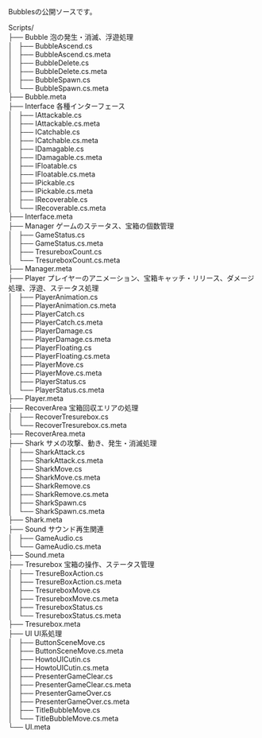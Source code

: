 Bubblesの公開ソースです。  
  
Scripts/  
├── Bubble 泡の発生・消滅、浮遊処理  
│   ├── BubbleAscend.cs  
│   ├── BubbleAscend.cs.meta  
│   ├── BubbleDelete.cs  
│   ├── BubbleDelete.cs.meta  
│   ├── BubbleSpawn.cs  
│   └── BubbleSpawn.cs.meta  
├── Bubble.meta  
├── Interface 各種インターフェース  
│   ├── IAttackable.cs  
│   ├── IAttackable.cs.meta  
│   ├── ICatchable.cs  
│   ├── ICatchable.cs.meta  
│   ├── IDamagable.cs  
│   ├── IDamagable.cs.meta  
│   ├── IFloatable.cs  
│   ├── IFloatable.cs.meta  
│   ├── IPickable.cs  
│   ├── IPickable.cs.meta  
│   ├── IRecoverable.cs  
│   └── IRecoverable.cs.meta  
├── Interface.meta  
├── Manager ゲームのステータス、宝箱の個数管理  
│   ├── GameStatus.cs  
│   ├── GameStatus.cs.meta  
│   ├── TresureboxCount.cs  
│   └── TresureboxCount.cs.meta  
├── Manager.meta  
├── Player プレイヤーのアニメーション、宝箱キャッチ・リリース、ダメージ処理、浮遊、ステータス処理  
│   ├── PlayerAnimation.cs  
│   ├── PlayerAnimation.cs.meta  
│   ├── PlayerCatch.cs  
│   ├── PlayerCatch.cs.meta  
│   ├── PlayerDamage.cs  
│   ├── PlayerDamage.cs.meta  
│   ├── PlayerFloating.cs  
│   ├── PlayerFloating.cs.meta  
│   ├── PlayerMove.cs  
│   ├── PlayerMove.cs.meta  
│   ├── PlayerStatus.cs  
│   └── PlayerStatus.cs.meta  
├── Player.meta  
├── RecoverArea 宝箱回収エリアの処理  
│   ├── RecoverTresurebox.cs  
│   └── RecoverTresurebox.cs.meta  
├── RecoverArea.meta  
├── Shark サメの攻撃、動き、発生・消滅処理  
│   ├── SharkAttack.cs  
│   ├── SharkAttack.cs.meta  
│   ├── SharkMove.cs  
│   ├── SharkMove.cs.meta  
│   ├── SharkRemove.cs  
│   ├── SharkRemove.cs.meta  
│   ├── SharkSpawn.cs  
│   └── SharkSpawn.cs.meta  
├── Shark.meta  
├── Sound サウンド再生関連  
│   ├── GameAudio.cs  
│   └── GameAudio.cs.meta  
├── Sound.meta  
├── Tresurebox 宝箱の操作、ステータス管理  
│   ├── TresureBoxAction.cs  
│   ├── TresureBoxAction.cs.meta  
│   ├── TresureboxMove.cs  
│   ├── TresureboxMove.cs.meta  
│   ├── TresureboxStatus.cs  
│   └── TresureboxStatus.cs.meta  
├── Tresurebox.meta  
├── UI UI系処理  
│   ├── ButtonSceneMove.cs  
│   ├── ButtonSceneMove.cs.meta  
│   ├── HowtoUICutin.cs  
│   ├── HowtoUICutin.cs.meta  
│   ├── PresenterGameClear.cs  
│   ├── PresenterGameClear.cs.meta  
│   ├── PresenterGameOver.cs  
│   ├── PresenterGameOver.cs.meta  
│   ├── TitleBubbleMove.cs  
│   └── TitleBubbleMove.cs.meta  
└── UI.meta  
  
  
